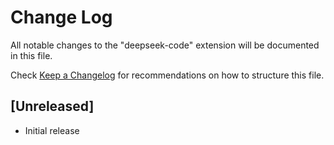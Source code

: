 # Change Log

All notable changes to the "deepseek-code" extension will be documented in this file.

Check [Keep a Changelog](http://keepachangelog.com/) for recommendations on how to structure this file.

## [Unreleased]

- Initial release